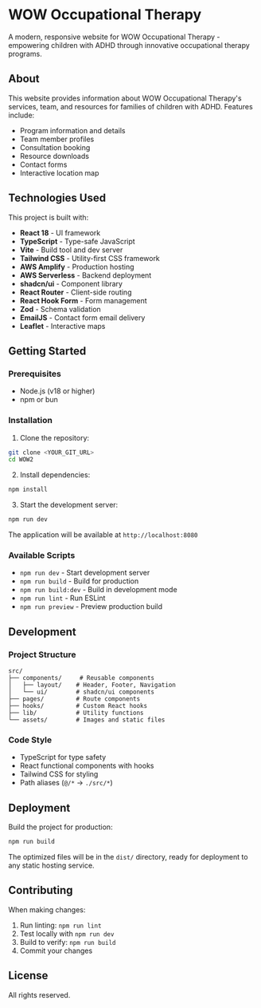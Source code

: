 # WOW Occupational Therapy

A modern, responsive website for WOW Occupational Therapy - empowering children with ADHD through innovative occupational therapy programs.

## About

This website provides information about WOW Occupational Therapy's services, team, and resources for families of children with ADHD. Features include:

- Program information and details
- Team member profiles
- Consultation booking
- Resource downloads
- Contact forms
- Interactive location map

## Technologies Used

This project is built with:

- **React 18** - UI framework
- **TypeScript** - Type-safe JavaScript
- **Vite** - Build tool and dev server
- **Tailwind CSS** - Utility-first CSS framework
- **AWS Amplify** - Production hosting
- **AWS Serverless** - Backend deployment
- **shadcn/ui** - Component library
- **React Router** - Client-side routing
- **React Hook Form** - Form management
- **Zod** - Schema validation
- **EmailJS** - Contact form email delivery
- **Leaflet** - Interactive maps

## Getting Started

### Prerequisites

- Node.js (v18 or higher)
- npm or bun

### Installation

1. Clone the repository:
```sh
git clone <YOUR_GIT_URL>
cd WOW2
```

2. Install dependencies:
```sh
npm install
```

3. Start the development server:
```sh
npm run dev
```

The application will be available at `http://localhost:8080`

### Available Scripts

- `npm run dev` - Start development server
- `npm run build` - Build for production
- `npm run build:dev` - Build in development mode
- `npm run lint` - Run ESLint
- `npm run preview` - Preview production build

## Development

### Project Structure

```
src/
├── components/     # Reusable components
│   ├── layout/    # Header, Footer, Navigation
│   └── ui/        # shadcn/ui components
├── pages/         # Route components
├── hooks/         # Custom React hooks
├── lib/           # Utility functions
└── assets/        # Images and static files
```

### Code Style

- TypeScript for type safety
- React functional components with hooks
- Tailwind CSS for styling
- Path aliases (`@/*` → `./src/*`)

## Deployment

Build the project for production:

```sh
npm run build
```

The optimized files will be in the `dist/` directory, ready for deployment to any static hosting service.

## Contributing

When making changes:

1. Run linting: `npm run lint`
2. Test locally with `npm run dev`
3. Build to verify: `npm run build`
4. Commit your changes

## License

All rights reserved.